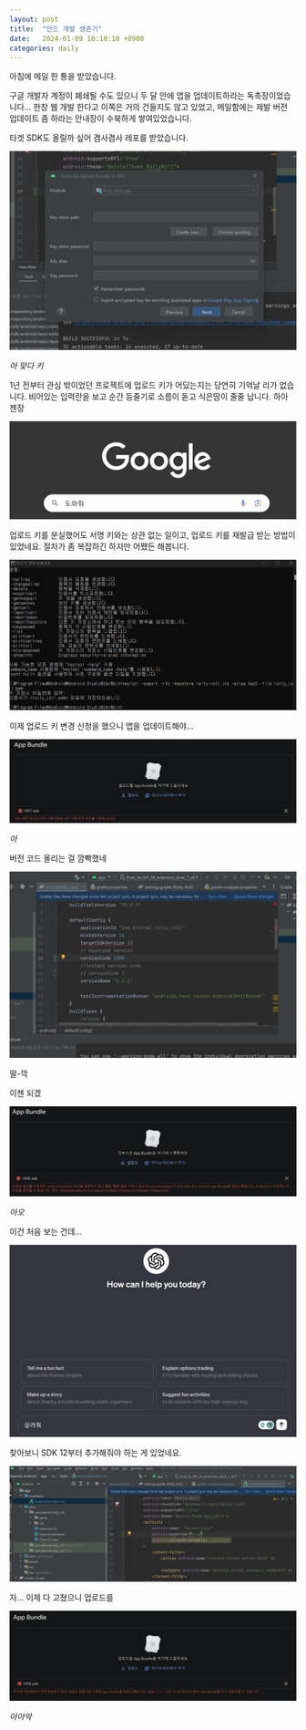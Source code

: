 ```yaml
---
layout: post
title:  "안드 개발 생존기"
date:   2024-01-09 10:10:10 +0900
categories: daily
---
```


아침에 메일 한 통을 받았습니다.

구글 개발자 계정이 폐쇄될 수도 있으니 두 달 안에 앱을 업데이트하라는 독촉장이었습니다... 한창 웹 개발 한다고 이쪽은 거의 건들지도 않고 있었고, 메일함에는 제발 버전 업데이트 좀 하라는 안내장이 수북하게 쌓여있었습니다.

타겟 SDK도 올릴까 싶어 겸사겸사 레포를 받았습니다.

![no_key](/assets/images/2024-01-09-android-developer/no_key.png)

*아 맞다 키*

1년 전부터 관심 밖이었던 프로젝트에 업로드 키가 어딨는지는 당연히 기억날 리가 없습니다. 비어있는 입력란을 보고 순간 등줄기로 소름이 돋고 식은땀이 줄줄 납니다. 하아 젠장

![help_me](/assets/images/2024-01-09-android-developer/help_me.png)

업로드 키를 분실했어도 서명 키와는 상관 없는 일이고, 업로드 키를 재발급 받는 방법이 있었네요. 절차가 좀 복잡하긴 하지만 어쨌든 해봅니다.

![keytool](/assets/images/2024-01-09-android-developer/keytool.png)

이제 업로드 키 변경 신청을 했으니 앱을 업데이트해야...

![wrong_code](/assets/images/2024-01-09-android-developer/wrong_code.png)

*아*

버전 코드 올리는 걸 깜빡했네

![version_code](/assets/images/2024-01-09-android-developer/version_code.png)

딸-깍

이젠 되겠

![what_the](/assets/images/2024-01-09-android-developer/what_the.png)

*아오*

이건 처음 보는 건데...

![save_me](/assets/images/2024-01-09-android-developer/save_me.png)

찾아보니 SDK 12부터 추가해줘야 하는 게 있었네요.

![android_export](/assets/images/2024-01-09-android-developer/android_export.png)

자... 이제 다 고쳤으니 업로드를

![result](/assets/images/2024-01-09-android-developer/result.png)

*아아악*